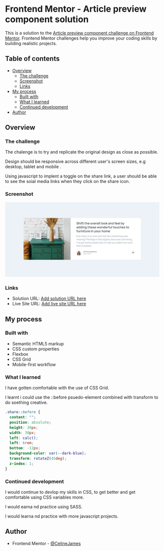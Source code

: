 # Frontend Mentor - Article preview component solution

This is a solution to the [Article preview component challenge on Frontend Mentor](https://www.frontendmentor.io/challenges/article-preview-component-dYBN_pYFT). Frontend Mentor challenges help you improve your coding skills by building realistic projects.

## Table of contents

- [Overview](#overview)
  - [The challenge](#the-challenge)
  - [Screenshot](#screenshot)
  - [Links](#links)
- [My process](#my-process)
  - [Built with](#built-with)
  - [What I learned](#what-i-learned)
  - [Continued development](#continued-development)
- [Author](#author)

## Overview

### The challenge

The chalenge is to try and replicate the original design as close as possible.

Design should be responsive across different user's screen sizes, e.g desktop, tablet and mobile .

Using javascript to implent a toggle on the share link, a user should be able to see the soial media links when they click on the share icon\.

### Screenshot

![Click to view screenshot](./assets/screenshot.jpg)

### Links

- Solution URL: [Add solution URL here](https://github.com/CelineJames/frontend-mentor/tree/main/article-preview)
- Live Site URL: [Add live site URL here](https://your-live-site-url.com)

## My process

### Built with

- Semantic HTML5 markup
- CSS custom properties
- Flexbox
- CSS Grid
- Mobile-first workflow

### What I learned

I have gotten comfortable with the use of CSS Grid.

I learnt i could use the ::before psuedo-element combined with transform to do soething creative.

```css
.share::before {
  content: "";
  position: absolute;
  height: 30px;
  width: 30px;
  left: calc();
  left: 6rem;
  bottom: -12px;
  background-color: var(--dark-blue);
  transform: rotateZ(45deg);
  z-index: 1;
}
```

### Continued development

I would continue to devlop my skills in CSS, to get better and get comfortable using CSS variables more.

I would earna nd practice using SASS.

I would learna nd practice with more javascript projects.

## Author

- Frontend Mentor - [@CelineJames](https://www.frontendmentor.io/profile/CelineJames)
